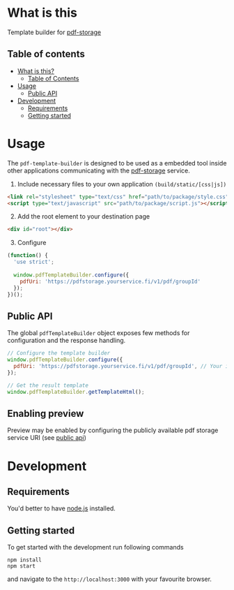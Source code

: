 # What is this

Template builder for [pdf-storage](https://github.com/protacon/pdf-storage)

## Table of contents

* [What is this?](#what-is-this)
  * [Table of Contents](#table-of-contents)
* [Usage](#usage)
  * [Public API](#public-api)
* [Development](#development)
  * [Requirements](#requirements)
  * [Getting started](#getting-started)

  
# Usage

The `pdf-template-builder` is designed to be used as a embedded tool inside other applications
communicating with the [pdf-storage](https://github.com/protacon/pdf-storage) service.

1. Include necessary files to your own application `(build/static/[css|js])`
```html
<link rel="stylesheet" type="text/css" href="path/to/package/style.css" />
<script type="text/javascript" src="path/to/package/script.js"></script>
```

2. Add the root element to your destination page

```html
<div id="root"></div>
```

3. Configure
```javascript
(function() {
  'use strict';
  
  window.pdfTemplateBuilder.configure({
    pdfUri: 'https://pdfstorage.yourservice.fi/v1/pdf/groupId'
  });
})();
```

## Public API

The global `pdfTemplateBuilder` object exposes few methods for configuration and the response handling.

```javascript
// Configure the template builder
window.pdfTemplateBuilder.configure({
  pdfUri: 'https://pdfstorage.yourservice.fi/v1/pdf/groupId', // Your instance of pdf storage
});

// Get the result template
window.pdfTemplateBuilder.getTemplateHtml();
```

## Enabling preview
Preview may be enabled by configuring the publicly available pdf storage service URI (see [public api](#public-api))

# Development

## Requirements

You'd better to have [node.js](https://nodejs.org/en/) installed.

## Getting started

To get started with the development run following commands

```
npm install
npm start
```

and navigate to the `http://localhost:3000` with your favourite browser.
